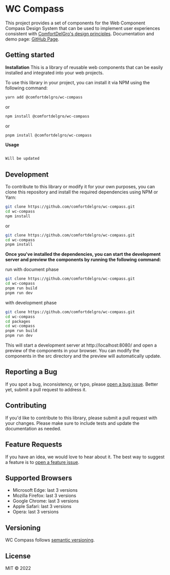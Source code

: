 # WC Compass

This project provides a set of components for the Web Component Compass Design System that can be used to
implement user experiences consistent with
[ComfortDelGro's design principles](https://comfortdelgro.github.io/compass-design). Documentation and demo page:
[GitHub Page](https://comfortdelgro.github.io/wc-compass/main.html#home).

## Getting started

**Installation**
This is a library of reusable web components that can be easily installed and integrated into your web projects.

To use this library in your project, you can install it via NPM using the following command:

```sh
yarn add @comfortdelgro/wc-compass
```

or

```sh
npm install @comfortdelgro/wc-compass
```

or

```sh
pnpm install @comfortdelgro/wc-compass
```

**Usage**

```js

Will be updated

```

## Development

To contribute to this library or modify it for your own purposes, you can clone this repository and install the required dependencies using NPM or Yarn:

```sh
git clone https://github.com/comfortdelgro/wc-compass.git
cd wc-compass
npm install
```

or

```sh
git clone https://github.com/comfortdelgro/wc-compass.git
cd wc-compass
pnpm install
```

**Once you've installed the dependencies, you can start the development server and preview the components by running the following command:**

run with document phase

```sh
git clone https://github.com/comfortdelgro/wc-compass.git
cd wc-compass
pnpm run build
pnpm run dev
```

with development phase

```sh
git clone https://github.com/comfortdelgro/wc-compass.git
cd wc-compass
cd packages
cd wc-compass
pnpm run build
pnpm run dev
```

This will start a development server at http://localhost:8080/ and open a preview of the components in your browser. You can modify the components in the src directory and the preview will automatically update.

## Reporting a Bug

If you spot a bug, inconsistency, or typo, please
[open a bug issue](https://github.com/comfortdelgro/wc-compass/issues/new?labels=bug&template=bug.md).
Better yet, submit a pull request to address it.

## Contributing

If you'd like to contribute to this library, please submit a pull request with your changes. Please make sure to include tests and update the documentation as needed.

## Feature Requests

If you have an idea, we would love to hear about it. The best way to suggest a feature is to
[open a feature issue](https://github.com/comfortdelgro/wc-compass/issues/new?labels=feature&template=feature.md).

## Supported Browsers

- Microsoft Edge: last 3 versions
- Mozilla Firefox: last 3 versions
- Google Chrome: last 3 versions
- Apple Safari: last 3 versions
- Opera: last 3 versions

## Versioning

WC Compass follows [semantic versioning](https://semver.org).

## License

MIT © 2022
